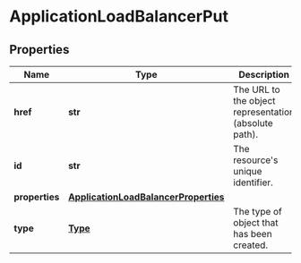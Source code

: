 # ApplicationLoadBalancerPut

## Properties
| Name | Type | Description | Notes |
| ------------ | ------------- | ------------- | ------------- |
| **href** | **str** | The URL to the object representation (absolute path). | [optional] [readonly]  |
| **id** | **str** | The resource&#39;s unique identifier. | [optional] [readonly]  |
| **properties** | [**ApplicationLoadBalancerProperties**](ApplicationLoadBalancerProperties.md) |  |  |
| **type** | [**Type**](Type.md) | The type of object that has been created. | [optional]  |


